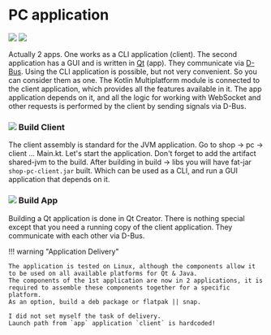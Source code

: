 PC application
===

<p class="icons-main">
    <img src="/km-shop/images/ic_cli.png">
    <img src="/km-shop/images/ic_pc.png">
</p>

Actually 2 apps.
One works as a CLI application (client).
The second application has a GUI and is written in [Qt](https://www.qt.io/) (app).
They communicate via [D-Bus](https://www.freedesktop.org/wiki/Software/dbus/).
Using the CLI application is possible, but not very convenient. So you can consider them as one.
The Kotlin Multiplatform module is connected to the client application, which provides all the features available in it.
The app application depends on it, and all the logic for working with WebSocket and other requests is performed by the client by sending signals via D-Bus.

### <a id='overview-client' href='#overview-client'><span class='icon-line'><img src="/km-shop/images/ic_cli.png"></span></a> Build Client

The client assembly is standard for the JVM application.
Go to shop -> pc -> client ... Main.kt.
Let's start the application.
Don't forget to add the artifact shared-jvm to the build.
After building in build -> libs you will have fat-jar `shop-pc-client.jar` built.
Which can be used as a CLI, and run a GUI application that depends on it.

### <a id='overview-app' href='#overview-app'><span class='icon-line'><img src="/km-shop/images/ic_pc.png"></span></a> Build App

Building a Qt application is done in Qt Creator.
There is nothing special except that you need a running copy of the client application.
They communicate with each other via D-Bus.

!!! warning "Application Delivery"

    The application is tested on Linux, although the components allow it to be used on all available platforms for Qt & Java.
    The components of the 1st application are now in 2 applications, it is required to assemble these components together for a specific platform.
    As an option, build a deb package or flatpak || snap.
    
    I did not set myself the task of delivery.
    Launch path from `app` application `client` is hardcoded!